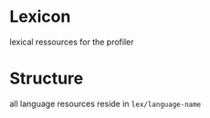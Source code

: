 # Lexicon
lexical ressources for the profiler

# Structure
all language resources reside in `lex/language-name`
